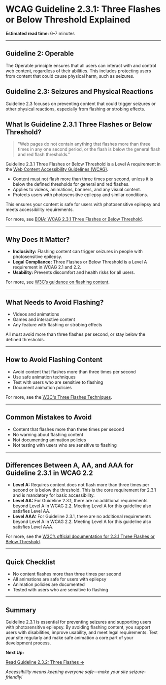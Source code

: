 <!--
title: 2.3.1 - Three Flashes or Below Threshold
series: Making the Web Accessible for All
description: A practical guide to WCAG Guideline 2.3.1 (Three Flashes or Below Threshold)—what it means, why it matters, and how to avoid content that flashes more than three times in any one second period.
keywords: wcag 2.3.1, three flashes, seizure, accessibility, web standards, digital inclusion
image: WCAG-Series-2-3-1.png
imageAlt: Blue text on yellow background saying, "Web Content Accessibiilty Guiedlines (WCAG) 2.3.1 Explained, Three Flashes or Below Threshold"
status: published
date: 2025-07-03
excerpt: This guideline ensures content doesn't flash in ways that could trigger seizures or physical discomfort.
-->

# **WCAG Guideline 2.3.1: Three Flashes or Below Threshold Explained**

**Estimated read time:** 6–7 minutes

---

## **Guideline 2: Operable**

The Operable principle ensures that all users can interact with and control web content, regardless of their abilities. This includes protecting users from content that could cause physical harm, such as seizures.

## **Guideline 2.3: Seizures and Physical Reactions**

Guideline 2.3 focuses on preventing content that could trigger seizures or other physical reactions, especially from flashing or strobing effects.

## **What Is Guideline 2.3.1 Three Flashes or Below Threshold?**

<!-- [Illustration: Warning icon and a screen with a flashing animation crossed out] -->

> "Web pages do not contain anything that flashes more than three times in any one second period, or the flash is below the general flash and red flash thresholds."

Guideline 2.3.1 Three Flashes or Below Threshold is a Level A requirement in the [Web Content Accessibility Guidelines (WCAG)](https://www.w3.org/WAI/WCAG22/quickref/#three-flashes-or-below-threshold).

- Content must not flash more than three times per second, unless it is below the defined thresholds for general and red flashes.
- Applies to videos, animations, banners, and any visual content.
- Protects users with photosensitive epilepsy and similar conditions.

This ensures your content is safe for users with photosensitive epilepsy and meets accessibility requirements.

For more, see [BOIA: WCAG 2.3.1 Three Flashes or Below Threshold](https://www.boia.org/wcag2/cp/2.3.1).

---

## **Why Does It Matter?**

<!-- [Infographic: User with epilepsy, warning icon, and safe animation] -->

- **Inclusivity:** Flashing content can trigger seizures in people with photosensitive epilepsy.
- **Legal Compliance:** Three Flashes or Below Threshold is a Level A requirement in WCAG 2.1 and 2.2.
- **Usability:** Prevents discomfort and health risks for all users.

For more, see [W3C’s guidance on flashing content](https://www.w3.org/WAI/WCAG22/Understanding/three-flashes-or-below-threshold.html).

---

## **What Needs to Avoid Flashing?**

<!-- [Grid: Videos, animations, games, all with no flash icons] -->

- Videos and animations
- Games and interactive content
- Any feature with flashing or strobing effects

All must avoid more than three flashes per second, or stay below the defined thresholds.

---

## **How to Avoid Flashing Content**

<!-- [Side-by-side code snippets: Safe animation, unsafe animation]
[Example: Settings panel for animation control] -->

- Avoid content that flashes more than three times per second
- Use safe animation techniques
- Test with users who are sensitive to flashing
- Document animation policies

For more, see the [W3C's Three Flashes Techniques](https://www.w3.org/WAI/WCAG22/Techniques/general/G19).

---

## **Common Mistakes to Avoid**

<!-- [Do/Don't graphic: Left side with safe animation, right side with unsafe animation] -->

- Content that flashes more than three times per second
- No warning about flashing content
- Not documenting animation policies
- Not testing with users who are sensitive to flashing

---

## **Differences Between A, AA, and AAA for Guideline 2.3.1 in WCAG 2.2**

<!-- [Infographic: Three columns labeled A, AA, AAA with example requirements for each] -->

- **Level A:** Requires content does not flash more than three times per second or is below the threshold. This is the core requirement for 2.3.1 and is mandatory for basic accessibility.
- **Level AA:** For Guideline 2.3.1, there are no additional requirements beyond Level A in WCAG 2.2. Meeting Level A for this guideline also satisfies Level AA.
- **Level AAA:** For Guideline 2.3.1, there are no additional requirements beyond Level A in WCAG 2.2. Meeting Level A for this guideline also satisfies Level AAA.

For more, see the [W3C’s official documentation for 2.3.1 Three Flashes or Below Threshold](https://www.w3.org/WAI/WCAG22/Understanding/three-flashes-or-below-threshold.html).

---

## **Quick Checklist**

<!-- [Checklist graphic: Icons for each item (no flash, warning, safe animation, etc.)] -->

- No content flashes more than three times per second
- All animations are safe for users with epilepsy
- Animation policies are documented
- Tested with users who are sensitive to flashing

---

## **Summary**

<!-- [Illustration: User enjoying safe animation on a web app] -->

Guideline 2.3.1 is essential for preventing seizures and supporting users with photosensitive epilepsy. By avoiding flashing content, you support users with disabilities, improve usability, and meet legal requirements. Test your site regularly and make safe animation a core part of your development process.

**Next Up:**

[Read Guideline 2.3.2: Three Flashes →](WCAG-Guideline-2-3-2-Three-Flashes-Explained)

*Accessibility means keeping everyone safe—make your site seizure-friendly!*
